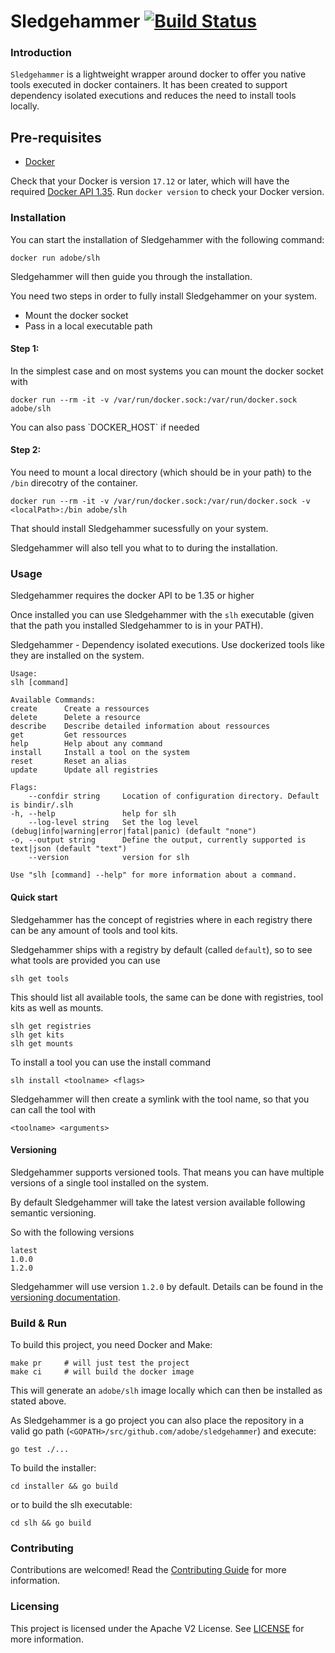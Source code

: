 Sledgehammer [![Build Status](https://travis-ci.com/adobe/sledgehammer.svg?token=7fDSSWxNwGMMnLrqaxnB&branch=master)](https://travis-ci.com/adobe/sledgehammer)
======

### Introduction

`Sledgehammer` is a lightweight wrapper around docker to offer you native tools executed in docker containers.
It has been created to support dependency isolated executions and reduces the need to install tools locally.

## Pre-requisites

 - [Docker](https://hub.docker.com/search/?type=edition&offering=community)

 Check that your Docker is version `17.12` or later, which will have the required [Docker API 1.35](https://docs.docker.com/develop/sdk/#api-version-matrix). Run `docker version` to check your Docker version.

### Installation

You can start the installation of Sledgehammer with the following command:

    docker run adobe/slh

Sledgehammer will then guide you through the installation.

You need two steps in order to fully install Sledgehammer on your system.

* Mount the docker socket
* Pass in a local executable path

#### Step 1:

In the simplest case and on most systems you can mount the docker socket with
    
    docker run --rm -it -v /var/run/docker.sock:/var/run/docker.sock adobe/slh

<aside class="notice">
You can also pass `DOCKER_HOST` if needed
</aside>

#### Step 2:

You need to mount a local directory (which should be in your path) to the `/bin` direcotry of the container.
    
    docker run --rm -it -v /var/run/docker.sock:/var/run/docker.sock -v <localPath>:/bin adobe/slh

That should install Sledgehammer sucessfully on your system.

Sledgehammer will also tell you what to to during the installation.

### Usage

<aside class="notice">
Sledgehammer requires the docker API to be 1.35 or higher
</aside>

Once installed you can use Sledgehammer with the `slh` executable (given that the path you installed Sledgehammer to is in your PATH).

Sledgehammer - Dependency isolated executions.
    Use dockerized tools like they are installed on the  system.

    Usage:
    slh [command]

    Available Commands:
    create      Create a ressources
    delete      Delete a resource
    describe    Describe detailed information about ressources
    get         Get ressources
    help        Help about any command
    install     Install a tool on the system
    reset       Reset an alias
    update      Update all registries

    Flags:
        --confdir string     Location of configuration directory. Default is bindir/.slh
    -h, --help               help for slh
        --log-level string   Set the log level (debug|info|warning|error|fatal|panic) (default "none")
    -o, --output string      Define the output, currently supported is text|json (default "text")
        --version            version for slh

    Use "slh [command] --help" for more information about a command.

#### Quick start

Sledgehammer has the concept of registries where in each registry there can be any amount of tools and tool kits.

Sledgehammer ships with a registry by default (called `default`), so to see what tools are provided you can use

    slh get tools

This should list all available tools, the same can be done with registries, tool kits as well as mounts.

    slh get registries
    slh get kits
    slh get mounts

To install a tool you can use the install command

    slh install <toolname> <flags>

Sledgehammer will then create a symlink with the tool name, so that you can call the tool with 
    
    <toolname> <arguments>

#### Versioning

Sledgehammer supports versioned tools. That means you can have multiple versions of a single tool installed on the system.

By default Sledgehammer will take the latest version available following semantic versioning.

So with the following versions

    latest
    1.0.0
    1.2.0

Sledgehammer will use version `1.2.0` by default.
Details can be found in the [versioning documentation](./doc/VERSIONING.md).

### Build & Run

To build this project, you need Docker and Make:

    make pr     # will just test the project
    make ci     # will build the docker image

This will generate an `adobe/slh` image locally which can then be installed as stated above.

As Sledgehammer is a go project you can also place the repository in a valid go path (`<GOPATH>/src/github.com/adobe/sledgehammer`) and execute:

    go test ./...

To build the installer:

    cd installer && go build

or to build the slh executable:

    cd slh && go build

### Contributing

Contributions are welcomed! Read the [Contributing Guide](./doc/CONTRIBUTING.md) for more information.

### Licensing

This project is licensed under the Apache V2 License. See [LICENSE](LICENSE) for more information.